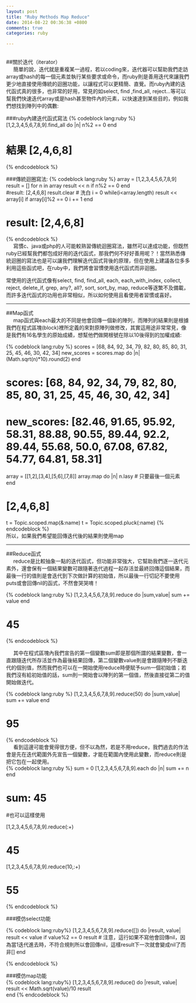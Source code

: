```yaml
---
layout: post
title: "Ruby Methods Map Reduce"
date: 2014-08-22 00:36:38 +0800
comments: true
categories: ruby 

---
```

<br>
##關於迭代（iterator）
<br>
&nbsp;&nbsp;&nbsp;&nbsp;&nbsp;簡單的說，迭代就是重複某一過程，若以coding來，迭代器可以幫助我們走訪array或hash的每一個元素並執行某些要求或命令，而ruby則是善用迭代來讓我們更少地直接使用傳統的迴圈功能，以讓程式可以更精簡、直覺。而ruby內建的迭代函式真的很多，也非常的好用，常見的如select, find ,find_all, reject...等可以幫我們快速迭代array或是hash甚至物件內的元素，以快速達到某些目的，例如我們想找到陣列中的偶數:
<!-- more -->

###ruby內建迭代函式寫法
{% codeblock lang:ruby %}
[1,2,3,4,5,6,7,8,9].find_all do |n|
  n%2 == 0
end
# 結果 [2,4,6,8]
{% endcodeblock %}

###傳統迴圈寫法:
{% codeblock lang:ruby %}
array = [1,2,3,4,5,6,7,8,9]
result = []
for n in array
  result << n if n%2 == 0
end  
#result: [2,4,6,8]
result.clear # 洗白
i = 0
while(i<array.length)
  result << array[i] if array[i]%2 == 0
  i += 1
end 
# result: [2,4,6,8]
{% endcodeblock %}
<br>
&nbsp;&nbsp;&nbsp;&nbsp;&nbsp;寫慣c、java或php的人可能較熟習傳統迴圈寫法，雖然可以達成功能，但既然ruby已經幫我們都包成好用的迭代函式，那我們何不好好善用呢？！當然熟悉傳統迴圈的寫法也是可以讓我們理解迭代函式背後的原理，但在使用上建議各位多多利用這些函式吧，在ruby中，我們將會習慣使用迭代函式而非迴圈。

   常使用的迭代函式像有select, find, find_all, each, each_with_index, collect, reject, delete_if, grep, any?, all?, sort, sort_by, map, reduce等逐繁不及備載，而許多迭代函式的功用也非常相似，所以如何使用且看使用者習慣或喜好。

---   

##Map函式
<br>
&nbsp;&nbsp;&nbsp;&nbsp;&nbsp;map函式與each最大的不同是他會回傳一個新的陣列，而陣列的結果則是根據我們在程式區塊(block)裡所定義的來對原陣列做修改，其實這用途非常常見，像是我們有16名學生的原始成績，想幫他們做開根號在除以10後得到的加權成績:

{% codeblock lang:ruby %}
scores = [68, 84, 92, 34, 79, 82, 80, 85, 80, 31, 25, 45, 46, 30, 42, 34] 
new_scores = scores.map do |n|
  (Math.sqrt(n)*10).round(2)
end
# scores: [68, 84, 92, 34, 79, 82, 80, 85, 80, 31, 25, 45, 46, 30, 42, 34]
# new_scores: [82.46, 91.65, 95.92, 58.31, 88.88, 90.55, 89.44, 92.2, 89.44, 55.68, 50.0, 67.08, 67.82, 54.77, 64.81, 58.31]


array = [[1,2],[3,4],[5,6],[7,8]]
array.map do |n|
  n.lasy # 只要最後一個元素
end
# [2,4,6,8]

t = Topic.scoped.map(&:name)
t = Topic.scoped.pluck(:name)
{% endcodeblock %}
<br>
所以，如果我們希望能回傳迭代後的結果則使用map

---

##Reduce函式
<br>
&nbsp;&nbsp;&nbsp;&nbsp;&nbsp;reduce是比較抽象一點的迭代函式，但功能非常強大，它幫助我們逐一迭代元素外，還會保有一個結果變數可跟隨著迭代過程一起存活並最終回傳這個結果，而最後一行的值則是會迭代到下次做計算的初始值，所以最後一行切記不要使用puts或會回傳nil的函式，不然會哭哭唷！
<br>

{% codeblock lang:ruby %}
[1,2,3,4,5,6,7,8,9].reduce do |sum,value|
   sum += value
end
# 45
{% endcodeblock %}
<br>

&nbsp;&nbsp;&nbsp;&nbsp;&nbsp;其中在程式區塊內我們宣告的第一個變數sum即是那個所謂的結果變數，會一直跟隨迭代所存活並作為最後結果回傳，第二個變數value則是會跟隨陣列不斷迭代的個別值，然而我們也可以在一開始使用reduce時便賦予sum一個初始值；若我們沒有給初始值的話，sum則一開始會以陣列的第一個值，然後直接從第二的值開始做迭代。
<br>


{% codeblock lang:ruby %}
[1,2,3,4,5,6,7,8,9].reduce(50) do |sum,value|
   sum += value
 end
 # 95
{% endcodeblock %}
<br> 
&nbsp;&nbsp;&nbsp;&nbsp;&nbsp;看到這邊可能會覺得很方便，但不以為然，若是不用reduce，我們過去的作法會是先在迭代範圍外先宣告一個變數，才能在範圍內使用此變數，而reduce則是把它包在一起使用。
<br>
{% codeblock lang:ruby %}
sum = 0
[1,2,3,4,5,6,7,8,9].each do |n|
  sum += n
end
# sum: 45

#也可以這樣使用


[1,2,3,4,5,6,7,8,9].reduce(:+)
# 45
[1,2,3,4,5,6,7,8,9].reduce(10,:+)
# 55
{% endcodeblock %}

###模仿select功能
<br>

{% codeblock lang:ruby%}
[1,2,3,4,5,6,7,8,9].reduce([]) do |result, value|
  result << value if value%2 == 0
  result  # 注意，這行如果不寫他會回傳nil，因為當1迭代進去時，不符合規則所以會回傳nil，這樣result下一次就會變成nil了而非[]
end

{% endcodeblock %}

###模仿map功能
<br>
{% codeblock lang:ruby%}
[1,2,3,4,5,6,7,8,9].reduce() do |result, value|
  result << Math.sqrt(value)/10
  result  
end
{% endcodeblock %}